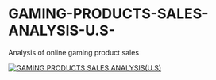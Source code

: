 # GAMING-PRODUCTS-SALES-ANALYSIS-U.S-
 Analysis of online gaming product sales

 <div class='tableauPlaceholder' id='viz1699900423501' style='position: relative'><noscript><a href='#'><img alt='GAMING PRODUCTS SALES ANALYSIS(U.S) ' src='https:&#47;&#47;public.tableau.com&#47;static&#47;images&#47;52&#47;52R2KRFZ3&#47;1_rss.png' style='border: none' /></a></noscript><object class='tableauViz'  style='display:none;'><param name='host_url' value='https%3A%2F%2Fpublic.tableau.com%2F' /> <param name='embed_code_version' value='3' /> <param name='path' value='shared&#47;52R2KRFZ3' /> <param name='toolbar' value='yes' /><param name='static_image' value='https:&#47;&#47;public.tableau.com&#47;static&#47;images&#47;52&#47;52R2KRFZ3&#47;1.png' /> <param name='animate_transition' value='yes' /><param name='display_static_image' value='yes' /><param name='display_spinner' value='yes' /><param name='display_overlay' value='yes' /><param name='display_count' value='yes' /><param name='language' value='en-US' /></object></div>                <script type='text/javascript'>                    var divElement = document.getElementById('viz1699900423501');                    var vizElement = divElement.getElementsByTagName('object')[0];                    if ( divElement.offsetWidth > 800 ) { vizElement.style.width='100%';vizElement.style.height=(divElement.offsetWidth*0.75)+'px';} else if ( divElement.offsetWidth > 500 ) { vizElement.style.width='100%';vizElement.style.height=(divElement.offsetWidth*0.75)+'px';} else { vizElement.style.width='100%';vizElement.style.height='2027px';}                     var scriptElement = document.createElement('script');                    scriptElement.src = 'https://public.tableau.com/javascripts/api/viz_v1.js';                    vizElement.parentNode.insertBefore(scriptElement, vizElement);                </script>
